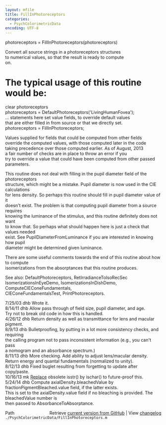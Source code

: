 ```yaml
---
layout: mfile
title: FillInPhotoreceptors
categories:
  - PsychColorimetricData
encoding: UTF-8
---
```


photoreceptors = FillInPhotoreceptors(photoreceptors)  

Convert all source strings in a photoreceptors structures  
to numerical values, so that the result is ready to compute  
on.  

# The typical usage of this routine would be:  

  clear photoreceptors  
  photoreceptors = DefaultPhotoreceptors('LivingHumanFovea');  
  ... statements here set value fields, to override default values  
      that are either filled in from source or that we directly set.  
  photoreceptors = FillInPhotoreceptors;  

Values supplied for fields that could be computed from other fields  
override the computed values, with those computed later in the code  
taking precedence over those computed earlier.  As of August, 2013  
a fair number of checks are in place to throw an error if you  
try to override a value that could have been computed from other passed  
parameters.  

This routine does not deal with filling in the pupil diameter field of the photoreceptors  
structure, which might be a mistake.  Pupil diameter is now used in the CIE calculations  
for lens density.  So perhaps this routine should fill in pupil diameter value of it  
doesn't exist. The problem is that computing pupil diameter from a source requires  
knowing the luminance of the stimulus, and this routine definitely does not want  
to know that.  So perhaps what should happen here is just a check that values needed  
exist.  See PupilDiameterFromLuminance if you are interested in knowing how pupil  
diameter might be determined given luminance.  

There are some useful comments towards the end of this routine about how to compute  
isomerizations from the absorptances that this routine produces.  

See also: DefaultPhotoreceptors, RetIrradianceToIsoRecSec  
  IsomerizationsInEyeDemo, IsomerizationsInDishDemo, ComputeCIEConeFundamentals,  
  CIEConeFundamentalsTest, PrintPhotoreceptors.  

7/25/03  dhb  Wrote it.  
8/14/11  dhb  Allow pass through of field size, pupil diameter, and age.  
              Try not to break old code in how this is handled.  
4/26/12  dhb  Return density as well as transmittance for lens and macular pigment.  
8/9/13   dhb  Bulletproofing, by putting in a lot more consistency checks, and requiring  
              the calling program not to pass inconsistent information (e.g., you can't pass  
              a nomogram and an absorbance spectrum.)  
8/11/13  dhb  More checking.  Add ability to adjust lens/macular density.  Return energy and quantal fundamentals (normalized to unity).  
8/12/13  dhb  Fixed buglet resulting from forgetting to update after copy/paste.  
10/16/13  mk  [Replace](/docs/Replace) obsolete isstr() by ischar() to future-proof this.  
5/24/14  dhb  Compute axialDensity.bleachedValue by fractionPigmentBleached.value field, if the latter exists.  
              This is set to the axialDensity.value field if no bleaching is provided.  The bleachedValue number is  
              then passed to AbsorbanceToAbsorptance.  


<div class="code_header" style="text-align:right;">
  <span style="float:left;">Path&nbsp;&nbsp;</span> <span class="counter">Retrieve <a href=
  "https://raw.github.com/Psychtoolbox-3/Psychtoolbox-3/beta/./PsychColorimetricData/FillInPhotoreceptors.m">current version from GitHub</a> | View <a href=
  "https://github.com/Psychtoolbox-3/Psychtoolbox-3/commits/beta/./PsychColorimetricData/FillInPhotoreceptors.m">changelog</a></span>
</div>
<div class="code">
  <code>./PsychColorimetricData/FillInPhotoreceptors.m</code>
</div>
